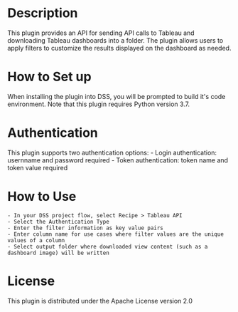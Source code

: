 # Description 
This plugin provides an API for sending API calls to Tableau and downloading Tableau dashboards into a folder. The plugin allows users to apply filters to customize the results displayed on the dashboard as needed. 

# How to Set up
When installing the plugin into DSS, you will be prompted to build it's code environment. Note that this plugin requires Python version 3.7.


# Authentication
This plugin supports two authentication options: 
	- Login authentication: usernname and password required
	- Token authentication: token name and token value required

# How to Use
	- In your DSS project flow, select Recipe > Tableau API
	- Select the Authentication Type 
	- Enter the filter information as key value pairs
	- Enter column name for use cases where filter values are the unique values of a column
	- Select output folder where downloaded view content (such as a dashboard image) will be written
	
# License
This plugin is distributed under the Apache License version 2.0
	
